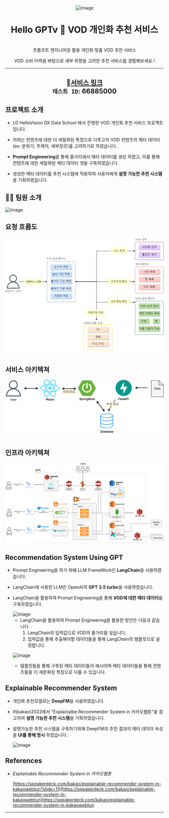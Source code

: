 <div align="center">
  <img width="203" alt="image" src="https://github.com/LV-3/.github/assets/111716640/74553b0e-787e-4113-b25e-3908c8977dcc">




<h1> Hello GPTv 🎯  VOD 개인화 추천 서비스</h1>
<br>
 프롬프트 엔지니어링 활용 개인화 맞춤 VOD 추천 서비스
</br>

VOD 소비 이력을 바탕으로 세부 취향을 고려한 추천 서비스를 경험해보세요.!

---
🔗[서비스 링크](https://www.hellogptv.com)  
`테스트 ID`: 66885000
---

</div>

## 프로젝트 소개


  * LG HelloVision DX Data School 에서 진행한 VOD 개인화 추천 서비스 프로젝트입니다.

  * 저희는 컨텐츠에 대한 더 세밀화된 특징으로 다루고자 VOD 컨텐츠의 메타 데이터(ex: 분위기, 주제어, 세부장르)를 고려하기로 하였습니다.
    
  * **Prompt Engineering**을 통해 줄거리에서 메타 데이터를 생성 하였고, 이를 통해 컨텐츠에 대한 세밀화된 메타 데이터 셋을 구축하였습니다.
    
  * 생성한 메타 데이터를 추천 시스템에 적용하여 사용자에게 **설명 가능한 추천 시스템**을 기획하였습니다.
  

  

## 🤼‍♀️ 팀원 소개

  <img width="443" alt="image" src="https://github.com/LV-3/.github/assets/111716640/c5bd9a71-8f1c-4ef1-aee5-9649df801827">


## 요청 흐름도
![Flow chart](/figures/flowchart.png)

## 서비스 아키텍쳐
![Architecture](/figures/architecture.png)

## 인프라 아키텍쳐
![Infrastructure](/figures/infra.png)


## Recommendation System Using GPT

* Prompt Engineering을 하기 위해 LLM FrameWork인 **LangChain**을 사용하였습니다.
  
* LangChain에 사용한 LLM은 OpenAI의 **GPT 3.5 turbo**을 사용하였습니다.

* LangChain을 활용하여 Prompt Engineering을 통해 **VOD에 대한 메타 데이터**를 구축하였습니다.
  
    
  <img width="799" alt="image" src="https://github.com/LV-3/.github/assets/111716640/1625d0cc-db88-420e-8610-b31c482854f1">


  * LangChain을 활용하여 Prompt Engineering을 활용한 방안은 다음과 같습니다.
    1. LangChain의 입력값으로 VOD의 줄거리를 넣습니다.
    2. 입력값을 통해 추출해야할 데이터들을 통해 LangChain의 템플릿으로 설정합니다.
       

  ![image](https://github.com/LV-3/.github/assets/111716640/0dd08494-3983-4259-9087-1d720e5ce162)

  * 템플릿들을 통해 구축된 메타 데이터들의 예시이며
    메타 데이터들을 통해 컨텐츠들을 더 세분화된 특징으로 다룰 수 있습니다.

## Explainable Recommender System

* 개인화 추천모델로는 **DeepFM**을 사용하였습니다.

* if(kakao)2022에서  "Explainalbe Recommender System in 카카오웹툰"을 참고하여 **설명 가능한 추천 시스템**을 기획하였습니다.

* 설명가능한 추천 시스템을 구축하기위해 DeepFM의 추천 결과의 메타 데이터 속성을 **UI를 통해 명시** 하였습니다.

  ![image](https://github.com/LV-3/.github/assets/111716640/a0608f6a-e832-4a07-80d3-f0ae4dd2af53)




## References

* <i>Explainable Recommender System in 카카오웹툰</i>
  
  [https://speakerdeck.com/kakao/explainable-recommender-system-in-kakaowebtun?slide=11](https://speakerdeck.com/kakao/explainable-recommender-system-in-kakaowebtun)https://speakerdeck.com/kakao/explainable-recommender-system-in-kakaowebtun




---


